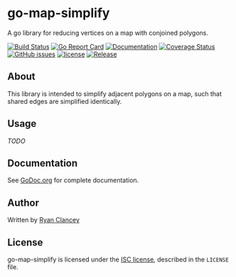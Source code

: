 go-map-simplify
===============

A go library for reducing vertices on a map with conjoined polygons.

[![Build Status](https://travis-ci.org/rclancey/go-map-simplify.svg?branch=master)](https://travis-ci.org/rclancey/go-map-simplify)
[![Go Report Card](https://goreportcard.com/badge/github.com/rclancey/go-map-simplify)](https://goreportcard.com/report/github.com/rclancey/go-map-simplify) 
[![Documentation](https://godoc.org/github.com/rclancey/go-map-simplify?status.svg)](http://godoc.org/github.com/rclancey/go-map-simplify)
[![Coverage Status](https://coveralls.io/repos/github/rclancey/go-map-simplify/badge.svg?branch=master)](https://coveralls.io/github/rclancey/go-map-simplify?branch=master)
[![GitHub issues](https://img.shields.io/github/issues/rclancey/go-map-simplify.svg)](https://github.com/rclancey/go-map-simplify/issues)
[![license](https://img.shields.io/github/license/rclancey/go-map-simplify.svg?maxAge=2592000)](https://github.com/rclancey/go-map-simplify/LICENSE)
[![Release](https://img.shields.io/github/release/rclancey/go-map-simplify.svg?label=Release)](https://github.com/rclancey/go-map-simplify/releases)

About
-----

This library is intended to simplify adjacent polygons on a map, such that shared edges are simplified identically.

Usage
-----

*TODO*

Documentation
-------------

See [GoDoc.org](https://godoc.org/github.com/rclancey/go-map-simplify) for complete documentation.

Author
------

Written by [Ryan Clancey](https://github.com/rclancey)

License
-------

go-map-simplify is licensed under the [ISC license](https://en.wikipedia.org/wiki/ISC_license), described in the `LICENSE` file.
